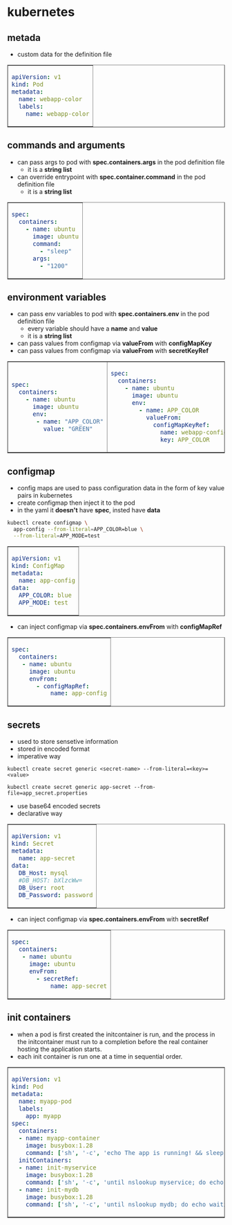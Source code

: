 # kubernetes

## metada
- custom data for the definition file
<table border=1>
<tr>
<td>

```yaml
apiVersion: v1
kind: Pod
metadata:
  name: webapp-color
  labels:
    name: webapp-color
```
</td>
</tr>
</table>

## commands and arguments
- can pass args to pod with __spec.containers.args__ in the pod definition file
  - it is a __string list__
- can override entrypoint with __spec.container.command__ in the pod definition file
  - it is a __string list__
<table border=1>
<tr>
<td>

```yaml
spec:
  containers:
    - name: ubuntu
      image: ubuntu
      command:
        - "sleep"
      args:
        - "1200"
```
</td>
</tr>
</table>

## environment variables
- can pass env variables to pod with __spec.containers.env__ in the pod definition file
  - every variable should have a __name__ and __value__
  - it is a __string list__
- can pass values from configmap via __valueFrom__ with __configMapKey__
- can pass values from configmap via __valueFrom__ with __secretKeyRef__
<table border=1>
<tr>
<td>


```yaml
spec:
  containers:
    - name: ubuntu
      image: ubuntu
      env:
       - name: "APP_COLOR"
         value: "GREEN"
```
</td>
<td>

```yaml
spec:
  containers:
    - name: ubuntu
      image: ubuntu
      env:
        - name: APP_COLOR
          valueFrom:
            configMapKeyRef:
              name: webapp-config-map
              key: APP_COLOR
```
</td>
</tr>
</table>

## configmap
- config maps are used to pass configuration data in the form of key value pairs in kubernetes
- create configmap then inject it to the pod
- in the yaml it __doesn't__ have __spec__, insted have __data__
```bash
kubectl create configmap \
  app-config --from-literal=APP_COLOR=blue \
  --from-literal=APP_MODE=test
```
<table border=1>
<tr>
<td>

```yaml
apiVersion: v1
kind: ConfigMap
metadata:
  name: app-config
data:
  APP_COLOR: blue
  APP_MODE: test
```
</td>
</tr>
</table>

- can inject configmap via __spec.containers.envFrom__ with __configMapRef__
<table border=1>
<tr>
<td>

```yaml
spec:
  containers:
   - name: ubuntu
     image: ubuntu
     envFrom:
       - configMapRef:
           name: app-config
```
</td>
</tr>
</table>

## secrets
- used to store sensetive information
- stored in encoded format
- imperative way

`kubectl create secret generic <secret-name> --from-literal=<key>=<value>`

`kubectl create secret generic app-secret --from-file=app_secret.properties`

- use base64 encoded secrets
- declarative way

<table border=1>
<tr>
<td>

```yaml
apiVersion: v1
kind: Secret
metadata:
  name: app-secret
data:
  DB_Host: mysql
  #DB_HOST: bXlzcWw=
  DB_User: root
  DB_Password: password
```
</td>
</tr>
</table>

- can inject configmap via __spec.containers.envFrom__ with __secretRef__
<table border=1>
<tr>
<td>

```yaml
spec:
  containers:
   - name: ubuntu
     image: ubuntu
     envFrom:
       - secretRef:
           name: app-secret
```
</td>
</tr>
</table>

## init containers
- when a pod is first created the initcontainer is run, and the process in the initcontainer must run to a completion before the real container hosting the application starts.
- each init container is run one at a time in sequential order.

<table border=1>
<tr>
<td>

```yaml
apiVersion: v1
kind: Pod
metadata:
  name: myapp-pod
  labels:
    app: myapp
spec:
  containers:
  - name: myapp-container
    image: busybox:1.28
    command: ['sh', '-c', 'echo The app is running! && sleep 3600']
  initContainers:
  - name: init-myservice
    image: busybox:1.28
    command: ['sh', '-c', 'until nslookup myservice; do echo waiting for myservice; sleep 2; done;']
  - name: init-mydb
    image: busybox:1.28
    command: ['sh', '-c', 'until nslookup mydb; do echo waiting for mydb; sleep 2; done;']
```
</td>
</tr>
</table>